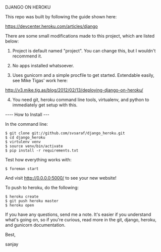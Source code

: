 DJANGO ON HEROKU

This repo was built by following the guide shown here:

https://devcenter.heroku.com/articles/django

There are some small modifications made to this project, which are listed below:

1) Project is default named "project". You can change this, but I wouldn't recommend it.

2) No apps installed whatsoever.

3) Uses gunicorn and a simple procfile to get started. Extendable easily, see Mike Tigas' work here:

http://v3.mike.tig.as/blog/2012/02/13/deploying-django-on-heroku/

4) You need git, heroku command line tools, virtualenv, and python to immediately get setup with this. 

---- How to Install ---

In the command line:

    $ git clone git://github.com/svsaraf/django_heroku.git
    $ cd django_heroku
    $ virtulenv venv
    $ source venv/bin/activate
    $ pip install -r requirements.txt

Test how everything works with:

    $ foreman start

And visit http://0.0.0.0:5000/ to see your new website!

To push to heroku, do the following:

    $ heroku create
    $ git push heroku master
    $ heroku open

If you have any questions, send me a note. It's easier if you understand what's going on, so if you're curious, read more in the git, django, heroku, and gunicorn documentation.

Best,

sanjay
